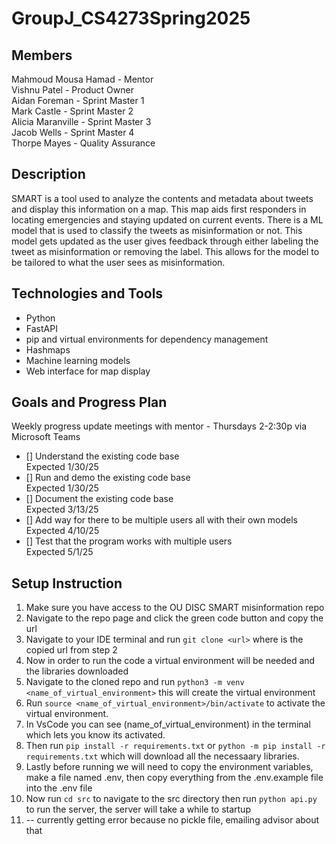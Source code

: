 # GroupJ_CS4273Spring2025

## Members
Mahmoud Mousa Hamad - Mentor  
Vishnu Patel - Product Owner  
Aidan Foreman - Sprint Master 1  
Mark Castle - Sprint Master 2  
Alicia Maranville - Sprint Master 3  
Jacob Wells - Sprint Master 4  
Thorpe Mayes - Quality Assurance

## Description
SMART is a tool used to analyze the contents and metadata about tweets and display this information on a map. This map aids first responders in locating emergencies and staying updated on current events. There is a ML model that is used to classify the tweets as misinformation or not. This model gets updated as the user gives feedback through either labeling the tweet as misinformation or removing the label. This allows for the model to be tailored to what the user sees as misinformation.  

## Technologies and Tools

- Python
- FastAPI
- pip and virtual environments for dependency management
- Hashmaps
- Machine learning models
- Web interface for map display

## Goals and Progress Plan 
Weekly progress update meetings with mentor - Thursdays 2-2:30p via Microsoft Teams

- [] Understand the existing code base  
  Expected 1/30/25
- [] Run and demo the existing code base  
  Expected 1/30/25
- [] Document the existing code base  
  Expected 3/13/25
- [] Add way for there to be multiple users all with their own models  
  Expected 4/10/25
- [] Test that the program works with multiple users  
  Expected 5/1/25

## Setup Instruction

1. Make sure you have access to the OU DISC SMART misinformation repo
2. Navigate to the repo page and click the green code button and copy the url
3. Navigate to your IDE terminal and run ```git clone <url>``` where <url> is the copied url from step 2
5. Now in order to run the code a virtual environment will be needed and the libraries downloaded
6. Navigate to the cloned repo and run ```python3 -m venv <name_of_virtual_environment>``` this will create the virtual environment
7. Run ```source <name_of_virtual_environment>/bin/activate``` to activate the virtual environment.
8. In VsCode you can see (name_of_virtual_environment) in the terminal which lets you know its activated.
9. Then run ```pip install -r requirements.txt``` or ```python -m pip install -r requirements.txt``` which will download all the necessaary libraries.
10. Lastly before running we will need to copy the environment variables, make a file named .env, then copy everything from the .env.example file into the .env file
11. Now run ```cd src``` to navigate to the src directory then run ```python api.py``` to run the server, the server will take a while to startup
12. -- currently getting error because no pickle file, emailing advisor about that
